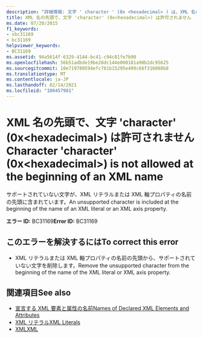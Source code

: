 ```yaml
---
description: "詳細情報: 文字 ' character ' (0x <hexadecimal> ) は、XML 名の先頭には使用できません"
title: XML 名の先頭で、文字 'character' (0x<hexadecimal>) は許可されません
ms.date: 07/20/2015
f1_keywords:
- vbc31169
- bc31169
helpviewer_keywords:
- BC31169
ms.assetid: 94a5614f-6329-4144-bc41-c94c81fe7b90
ms.openlocfilehash: 56b51adbde19be28dc144e000181a90b2dc95625
ms.sourcegitcommit: 10e719780594efc781b15295e499c66f316068b8
ms.translationtype: MT
ms.contentlocale: ja-JP
ms.lasthandoff: 02/14/2021
ms.locfileid: "100457981"
---
```

# <a name="character-character-0xhexadecimal-is-not-allowed-at-the-beginning-of-an-xml-name"></a><span data-ttu-id="8cf85-103">XML 名の先頭で、文字 'character' (0x\<hexadecimal>) は許可されません</span><span class="sxs-lookup"><span data-stu-id="8cf85-103">Character 'character' (0x\<hexadecimal>) is not allowed at the beginning of an XML name</span></span>

<span data-ttu-id="8cf85-104">サポートされていない文字が、XML リテラルまたは XML 軸プロパティの名前の先頭に含まれています。</span><span class="sxs-lookup"><span data-stu-id="8cf85-104">An unsupported character is included at the beginning of the name of an XML literal or an XML axis property.</span></span>  
  
 <span data-ttu-id="8cf85-105">**エラー ID:** BC31169</span><span class="sxs-lookup"><span data-stu-id="8cf85-105">**Error ID:** BC31169</span></span>  
  
## <a name="to-correct-this-error"></a><span data-ttu-id="8cf85-106">このエラーを解決するには</span><span class="sxs-lookup"><span data-stu-id="8cf85-106">To correct this error</span></span>  
  
- <span data-ttu-id="8cf85-107">XML リテラルまたは XML 軸プロパティの名前の先頭から、サポートされていない文字を削除します。</span><span class="sxs-lookup"><span data-stu-id="8cf85-107">Remove the unsupported character from the beginning of the name of the XML literal or XML axis property.</span></span>  
  
## <a name="see-also"></a><span data-ttu-id="8cf85-108">関連項目</span><span class="sxs-lookup"><span data-stu-id="8cf85-108">See also</span></span>

- [<span data-ttu-id="8cf85-109">宣言する XML 要素と属性の名前</span><span class="sxs-lookup"><span data-stu-id="8cf85-109">Names of Declared XML Elements and Attributes</span></span>](../programming-guide/language-features/xml/names-of-declared-xml-elements-and-attributes.md)
- [<span data-ttu-id="8cf85-110">XML リテラル</span><span class="sxs-lookup"><span data-stu-id="8cf85-110">XML Literals</span></span>](../language-reference/xml-literals/index.md)
- [<span data-ttu-id="8cf85-111">XML</span><span class="sxs-lookup"><span data-stu-id="8cf85-111">XML</span></span>](../programming-guide/language-features/xml/index.md)
